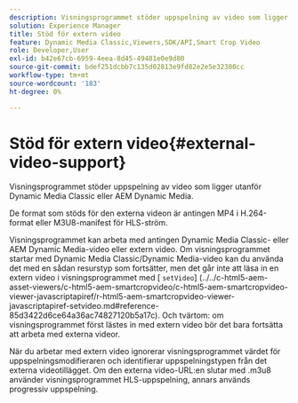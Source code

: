 ```yaml
---
description: Visningsprogrammet stöder uppspelning av video som ligger utanför Dynamic Media Classic eller AEM Dynamic Media.
solution: Experience Manager
title: Stöd för extern video
feature: Dynamic Media Classic,Viewers,SDK/API,Smart Crop Video
role: Developer,User
exl-id: b42e67cb-6959-4eea-8d45-49481e0e9d80
source-git-commit: bdef251dcbb7c135d02813e9fd82e2e5e32300cc
workflow-type: tm+mt
source-wordcount: '183'
ht-degree: 0%

---
```


# Stöd för extern video{#external-video-support}

Visningsprogrammet stöder uppspelning av video som ligger utanför Dynamic Media Classic eller AEM Dynamic Media.

De format som stöds för den externa videon är antingen MP4 i H.264-format eller M3U8-manifest för HLS-ström.

Visningsprogrammet kan arbeta med antingen Dynamic Media Classic- eller AEM Dynamic Media-video eller extern video. Om visningsprogrammet startar med Dynamic Media Classic/Dynamic Media-video kan du använda det med en sådan resurstyp som fortsätter, men det går inte att läsa in en extern video i visningsprogrammet med [ `setVideo`]
(../../c-html5-aem-asset-viewers/c-html5-aem-smartcropvideo/c-html5-aem-smartcropvideo-viewer-javascriptapiref/r-html5-aem-smartcropvideo-viewer-javascriptapiref-setvideo.md#reference-85d3422d6ce64a36ac74827120b5a17c). Och tvärtom: om visningsprogrammet först lästes in med extern video bör det bara fortsätta att arbeta med externa videor.

När du arbetar med extern video ignorerar visningsprogrammet värdet för uppspelningsmodifieraren och identifierar uppspelningstypen från det externa videotillägget. Om den externa video-URL:en slutar med .m3u8 använder visningsprogrammet HLS-uppspelning, annars används progressiv uppspelning.
